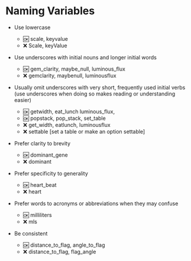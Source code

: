 # Naming Variables

- Use lowercase
  - :ok: scale, keyvalue
  - :x:  Scale, keyValue

- Use underscores with initial nouns and longer initial words
  - :ok: gem_clarity, maybe_null, luminous_flux
  - :x:  gemclarity, maybenull, luminousflux

- Usually omit underscores with very short, frequently used initial verbs
  (use underscores when doing so makes reading or understanding easier)
  - :ok: getwidth, eat_lunch luminous_flux, 
  - :ok: popstack, pop_stack, set_table
  - :x:  get_width, eatlunch, luminousflux
  - :x:  settable [set a table or make an option settable]

- Prefer clarity to brevity  
  - :ok: dominant_gene
  - :x:  dominant
  
- Prefer specificity to generality  
  - :ok: heart_beat
  - :x:  heart

- Prefer words to acronyms or abbreviations when they may confuse
  - :ok: milliliters
  - :x:  mls

- Be consistent
  - :ok: distance_to_flag, angle_to_flag
  - :x:  distance_to_flag, flag_angle
  
